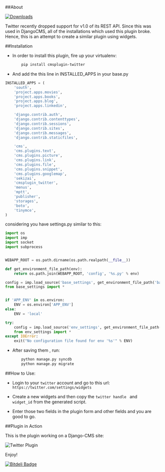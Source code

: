 ##About

[![Downloads](https://pypip.in/d/cmsplugin-twitter/badge.png)](https://crate.io/package/cmsplugin-twitter)

Twitter recently dropped support for v1.0 of its REST API. Since this was used in DjangoCMS, all of the installations which used this plugin broke.
Hence, this is an attempt to create a similar plugin using widgets.


##Installation

- In order to install this plugin, fire up your virtualenv:

	```bash
		pip install cmsplugin-twitter
	```

- And add the this line in INSTALLED_APPS in your base.py
```python
INSTALLED_APPS = (
    'south',
    'project.apps.movies',
    'project.apps.books',
    'project.apps.blog',
    'project.apps.linkedin',

    'django.contrib.auth',
    'django.contrib.contenttypes',
    'django.contrib.sessions',
    'django.contrib.sites',
    'django.contrib.messages',
    'django.contrib.staticfiles',

    'cms',
    'cms.plugins.text',
    'cms.plugins.picture',
    'cms.plugins.link',
    'cms.plugins.file',
    'cms.plugins.snippet',
    'cms.plugins.googlemap',
    'sekizai',
    'cmsplugin_twitter',
    'menus',
    'mptt',
    'publisher',
    'storages',
    'boto',
    'tinymce', 
)
```
considering you have settings.py similar to this:

```python
import os
import imp
import socket
import subprocess


WEBAPP_ROOT = os.path.dirname(os.path.realpath(__file__))

def get_environment_file_path(env):
    return os.path.join(WEBAPP_ROOT, 'config', '%s.py' % env)

config = imp.load_source('base_settings', get_environment_file_path('base'))
from base_settings import *


if 'APP_ENV' in os.environ:
    ENV = os.environ['APP_ENV']
else:
    ENV = 'local'

try:
    config = imp.load_source('env_settings', get_environment_file_path(ENV))
    from env_settings import *
except IOError:
    exit("No configuration file found for env '%s'" % ENV)
```

- After saving them , run:

	```bash
		python manage.py syncdb
		python manage.py migrate
	```

##How to Use:

- Login to your `twitter` account and go to this url: `https://twitter.com/settings/widgets`

- Create a new widgets and then copy the `twitter handle ` and ` widget_id` from the generated script.

- Enter those two fields in the plugin form and other fields and you are good to go.


##Plugin in Action


This is the plugin working on a Django-CMS site:


![Twitter Plugin](twitter.png)

Enjoy!

[![Bitdeli Badge](https://d2weczhvl823v0.cloudfront.net/changer/cmsplugin-twitter/trend.png)](https://bitdeli.com/free "Bitdeli Badge")


